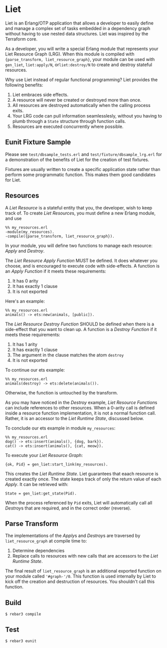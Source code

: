 Liet
=====

Liet is an Erlang/OTP application that allows a developer to easily define and
manage a complex set of tasks embedded in a dependency graph without having to
use nested data structures. Liet was inspired by the Terraform core.

As a developer, you will write a special Erlang module that represents your Liet
Resource Graph (LRG). When this module is compiled with
`{parse_transform, liet_resource_graph}`, your module can be used with `gen_liet`,
`liet:apply/N`, or`liet:destroy/N` to create and destroy stateful resources.

Why use Liet instead of regular functional programming? Liet provides the
following benefits:

1) Liet embraces side effects.
2) A resource will never be created or destroyed more than once.
3) All resources are destroyed automatically when the calling process exits.
4) Your LRG code can pull information seamlesslesly, without you having to plumb
through a `State` structure through function calls.
5) Resources are executed concurrently where possible.

Eunit Fixture Sample
--------------------
Please see `test/dbsample_tests.erl` and `test/fixture/dbsample_lrg.erl` for a
demonstration of the benefits of Liet for the creation of test fixtures.

Fixtures are usually written to create a specific application state rather than
perform some programmatic function. This makes them good candidates for Liet.

Resources
---------
A *Liet Resource* is a stateful entity that you, the developer, wish to keep
track of.  To create *Liet Resource*s, you must define a new Erlang module,
and use

```
%% my_resources.erl
-module(my_resources).
-compile({parse_transform, liet_resource_graph}).
```

In your module, you will define two functions to manage each resource: *Apply*
and *Destroy*.

The *Liet Resource Apply Function* MUST be defined. It does whatever
you choose, and is encouraged to execute code with side-effects. A function is
an *Apply Function* if it meets these requirements:

1) It has 0 arity
2) It has exactly 1 clause
3) It is not exported

Here's an example:

```
%% my_resources.erl
animals() -> ets:new(animals, [public]).
```

The *Liet Resource Destroy Function* SHOULD be defined when there is a
side-effect that you want to clean up. A function is a *Destroy Function* if
it meets these requirements:

1) It has 1 arity
2) It has exactly 1 clause
3) The argument in the clause matches the atom `destroy`
4) It is not exported

To continue our ets example:

```
%% my_resources.erl
animals(destroy) -> ets:delete(animals()).
```

Otherwise, the function is untouched by the transform.

As you may have noticed in the *Destroy* example, *Liet Resource Function*s can
include references to other resources. When a 0-arity call is defined inside
a resource function implementation, it is not a normal function call. Rather, it
is an accessor to the *Liet Runtime State*, discussed below.

To conclude our ets example in module `my_resources`:

```
%% my_resources.erl
dog() -> ets:insert(animals(), {dog, bark}).
cat() -> ets:insert(animals(), {cat, meow}).
```

To execute your *Liet Resource Graph*:

```
{ok, Pid} = gen_liet:start_link(my_resources).
```

This creates the *Liet Runtime State*. Liet guarantees that eaach resource
is created exactly once. The state keeps track of only the return value
of each *Apply*. It can be retrieved with:

```
State = gen_liet:get_state(Pid).
```

When the process referenced by `Pid` exits, Liet will automatically call all
*Destroy*s that are required, and in the correct order (reverse).

Parse Transform
---------------
The implementations of the *Apply*s and *Destroy*s are traversed by
`liet_resource_graph` at compile time to:

1) Determine dependencies
2) Replace calls to resources with new calls that are accessors to the
*Liet Runtime State*.

The final result of `liet_resource_graph` is an additional exported function on your module
called `'#graph-'/0`. This function is used internally by Liet to kick off the creation
and destruction of resources. You shouldn't call this function.

Build
-----
    $ rebar3 compile

Test
----
    $ rebar3 eunit
